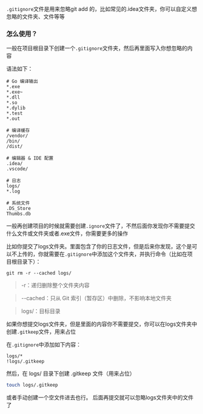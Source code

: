 `.gitignore`文件是用来忽略git add 的，比如常见的.idea文件夹，你可以自定义想忽略的文件夹、文件等等

### 怎么使用？
一般在项目根目录下创建一个`.gitignore`文件夹，然后再里面写入你想忽略的内容

语法如下：

```.ignore
# Go 编译输出
*.exe
*.exe~
*.dll
*.so
*.dylib
*.test
*.out

# 编译缓存
/vendor/
/bin/
/dist/

# 编辑器 & IDE 配置
.idea/
.vscode/

# 日志
logs/
*.log

# 系统文件
.DS_Store
Thumbs.db

```

一般再创建项目的时候就需要创建`.ignore`文件了，不然后面你发现你不需要提交什么文件或文件夹或者.exe文件，你需要更多的操作


比如你提交了logs文件夹。里面包含了你的日志文件，但是后来你发现，这个是可以不上传的，你就需要在`.gitignore`中添加这个文件夹，并执行命令（比如在项目根目录下）：

```git
git rm -r --cached logs/
```

> -r：递归删除整个文件夹内容

> --cached：只从 Git 索引（暂存区）中删除，不影响本地文件夹

> logs/：目标目录


如果你想提交logs文件夹，但是里面的内容你不需要提交，你可以在logs文件夹中创建`.gitkeep`文件，用来占位

在`.gitignore`中添加如下内容：

```.gitignore
logs/*
!logs/.gitkeep
```

然后，在 logs/ 目录下创建 .gitkeep 文件（用来占位）
```bash
touch logs/.gitkeep
```

或者手动创建一个空文件进去也行。
后面再提交就可以忽略logs文件夹中的文件了
